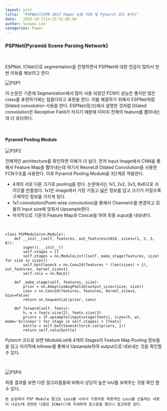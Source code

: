```yaml
---
layout: post
title:  "PSPNet(CVPR 2017 Paper 논문 리뷰 및 Pytorch 코드 분석)"
date:   2020-10-1T14:25:52-05:00
author: Sunwoo Lee
categories: Paper
---
```


### PSPNet(Pyramid Scene Parsing Network)

<br/>

ESPNet, ICNet으로 segmentation을 진행하면서 PSPNet에 대한 언급이 많아서 한번 리뷰를 해보려고 한다. 

![PSP1](https://user-images.githubusercontent.com/47741696/102001208-af154d00-3d32-11eb-89d2-e1a523f585b4.PNG)

이 논문은 기존에 Segmentation에서 많이 사용 되었던 FCN이 성능은 좋지만 많은 class를 표현하기에는 힘들다라고 표현을 한다. 이를 해결하기 위해서  ESPNet처럼 Dilated convolution 사용을 한다. ESPNet(링크)에서 설명한 것처럼 Dilated convolution은 Receptive Field가 커지기 때문에 이미지 전체의 feature를 뽑아내는데 더 유리하다. 

<br/>

#### Pyramid Pooling Module

![PSP2](https://user-images.githubusercontent.com/47741696/102001373-074d4e80-3d35-11eb-85a5-56494cdf1b4a.PNG)

전체적인 architecture를 확인하면 이해가 더 쉽다. 먼저 Input Image에서 CNN을 통해서 Feature Map을 뽑아내는데 여기서 Resnet과 Dilated Convolution을 사용한 FCN구조를 사용한다. 이후 Pyramid Pooling Module을 3단계로 적용한다.

- 4개의 서로 다른 크기로 pooling을 한다. 논문에서는 1x1, 2x2, 3x3, 6x6으로 사이즈를 만들었다. 1x1은 image에서 가장 거칠고 넓은 정보를 담고 크기가 커질수록 구체적인 정보를 가지게 된다.
- 1x1 convolution(Point-wise convolution)을 통해서 Channel수를 변경하고 모듈의 Input size에 맞춰서 Upsample한다.
- 마지막으로 기존의 Feature Map과 Concat을 하여 최종 ouput을 내보낸다. 

<br/>

```
class PSPModule(nn.Module):
    def __init__(self, features, out_features=1024, sizes=(1, 2, 3, 6)):
        super().__init__()
        self.stages = []
        self.stages = nn.ModuleList([self._make_stage(features, size) for size in sizes])
        self.bottleneck = nn.Conv2d(features * (len(sizes) + 1), out_features, kernel_size=1)
        self.relu = nn.ReLU()

    def _make_stage(self, features, size):
        prior = nn.AdaptiveAvgPool2d(output_size=(size, size))
        conv = nn.Conv2d(features, features, kernel_size=1, bias=False)
        return nn.Sequential(prior, conv)

    def forward(self, feats):
        h, w = feats.size(2), feats.size(3)
        priors = [F.upsample(input=stage(feats), size=(h, w), mode='bilinear') for stage in self.stages] + [feats]
        bottle = self.bottleneck(torch.cat(priors, 1))
        return self.relu(bottle)
```

Pytorch 코드로 보면 ModuleList에 4개의 Stages의 Feature Map Pooling 정보들을 담고 마지막에 bilinear를 통해서 Upsample하여 output으로 내보내는 것을 확인할 수 있다. 

<br/>

![PSP4](https://user-images.githubusercontent.com/47741696/102001603-4e3c4380-3d37-11eb-92c7-1890081a24ab.PNG)

최종 결과를 보면 다른 알고리즘들에 비해서 상당히 높은 IoU를 보여주는 것을 확인 할 수 있다. 

`본 논문에서 PSP Module 말고도 Loss를 나눠서 가중치로 최종적인 Loss를 산출하는 내용이 나오는데 관련된 나용은 ICNet()에 자세하게 포스팅을 했으니 참고하면 된다.` 